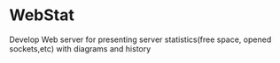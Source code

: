 WebStat
=======

Develop Web server for presenting server statistics(free space, opened sockets,etc) with diagrams and history
